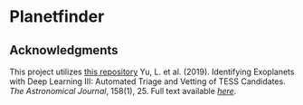# Planetfinder


## Acknowledgments
This project utilizes [this repository](https://github.com/yuliang419/Astronet-Vetting)
Yu, L. et al. (2019). Identifying Exoplanets with Deep Learning III: Automated Triage and Vetting of TESS Candidates. *The Astronomical Journal*, 158(1), 25. Full text available [*here*](http://iopscience.iop.org/article/10.3847/1538-3881/aa9e09/meta).



